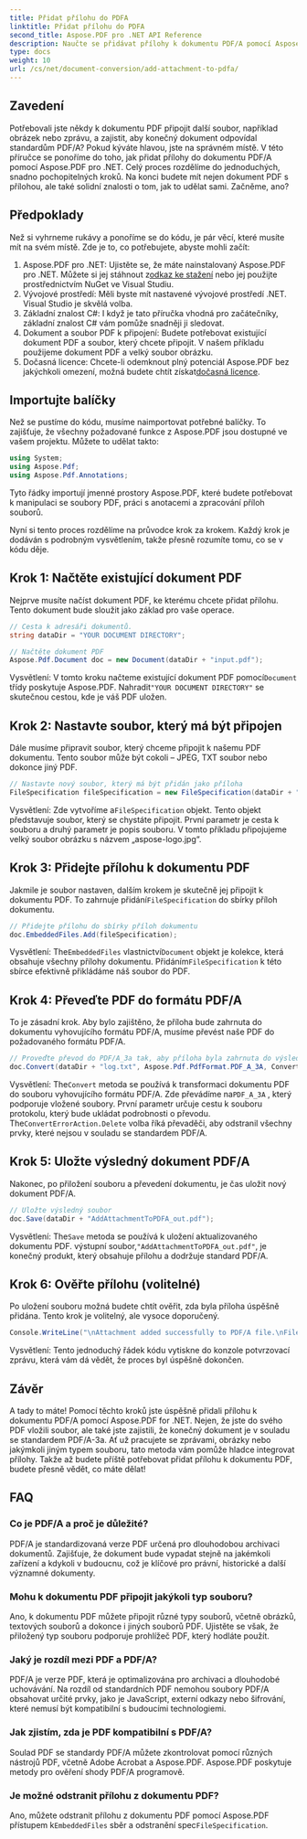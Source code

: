 ```yaml
---
title: Přidat přílohu do PDFA
linktitle: Přidat přílohu do PDFA
second_title: Aspose.PDF pro .NET API Reference
description: Naučte se přidávat přílohy k dokumentu PDF/A pomocí Aspose.PDF for .NET pomocí tohoto podrobného průvodce.
type: docs
weight: 10
url: /cs/net/document-conversion/add-attachment-to-pdfa/
---
```

## Zavedení

Potřebovali jste někdy k dokumentu PDF připojit další soubor, například obrázek nebo zprávu, a zajistit, aby konečný dokument odpovídal standardům PDF/A? Pokud kýváte hlavou, jste na správném místě. V této příručce se ponoříme do toho, jak přidat přílohy do dokumentu PDF/A pomocí Aspose.PDF pro .NET. Celý proces rozdělíme do jednoduchých, snadno pochopitelných kroků. Na konci budete mít nejen dokument PDF s přílohou, ale také solidní znalosti o tom, jak to udělat sami. Začněme, ano?

## Předpoklady

Než si vyhrneme rukávy a ponoříme se do kódu, je pár věcí, které musíte mít na svém místě. Zde je to, co potřebujete, abyste mohli začít:

1.  Aspose.PDF pro .NET: Ujistěte se, že máte nainstalovaný Aspose.PDF pro .NET. Můžete si jej stáhnout z[odkaz ke stažení](https://releases.aspose.com/pdf/net/) nebo jej použijte prostřednictvím NuGet ve Visual Studiu.
2. Vývojové prostředí: Měli byste mít nastavené vývojové prostředí .NET. Visual Studio je skvělá volba.
3. Základní znalost C#: I když je tato příručka vhodná pro začátečníky, základní znalost C# vám pomůže snadněji ji sledovat.
4. Dokument a soubor PDF k připojení: Budete potřebovat existující dokument PDF a soubor, který chcete připojit. V našem příkladu použijeme dokument PDF a velký soubor obrázku.
5.  Dočasná licence: Chcete-li odemknout plný potenciál Aspose.PDF bez jakýchkoli omezení, možná budete chtít získat[dočasná licence](https://purchase.aspose.com/temporary-license/).

## Importujte balíčky

Než se pustíme do kódu, musíme naimportovat potřebné balíčky. To zajišťuje, že všechny požadované funkce z Aspose.PDF jsou dostupné ve vašem projektu. Můžete to udělat takto:

```csharp
using System;
using Aspose.Pdf;
using Aspose.Pdf.Annotations;
```

Tyto řádky importují jmenné prostory Aspose.PDF, které budete potřebovat k manipulaci se soubory PDF, práci s anotacemi a zpracování příloh souborů.

Nyní si tento proces rozdělíme na průvodce krok za krokem. Každý krok je dodáván s podrobným vysvětlením, takže přesně rozumíte tomu, co se v kódu děje.

## Krok 1: Načtěte existující dokument PDF

Nejprve musíte načíst dokument PDF, ke kterému chcete přidat přílohu. Tento dokument bude sloužit jako základ pro vaše operace.

```csharp
// Cesta k adresáři dokumentů.
string dataDir = "YOUR DOCUMENT DIRECTORY";

// Načtěte dokument PDF
Aspose.Pdf.Document doc = new Document(dataDir + "input.pdf");
```

 Vysvětlení: V tomto kroku načteme existující dokument PDF pomocí`Document` třídy poskytuje Aspose.PDF. Nahradit`"YOUR DOCUMENT DIRECTORY"` se skutečnou cestou, kde je váš PDF uložen.

## Krok 2: Nastavte soubor, který má být připojen

Dále musíme připravit soubor, který chceme připojit k našemu PDF dokumentu. Tento soubor může být cokoli – JPEG, TXT soubor nebo dokonce jiný PDF.

```csharp
// Nastavte nový soubor, který má být přidán jako příloha
FileSpecification fileSpecification = new FileSpecification(dataDir + "aspose-logo.jpg", "Large Image file");
```

 Vysvětlení: Zde vytvoříme a`FileSpecification` objekt. Tento objekt představuje soubor, který se chystáte připojit. První parametr je cesta k souboru a druhý parametr je popis souboru. V tomto příkladu připojujeme velký soubor obrázku s názvem „aspose-logo.jpg“.

## Krok 3: Přidejte přílohu k dokumentu PDF

 Jakmile je soubor nastaven, dalším krokem je skutečně jej připojit k dokumentu PDF. To zahrnuje přidání`FileSpecification` do sbírky příloh dokumentu.

```csharp
// Přidejte přílohu do sbírky příloh dokumentu
doc.EmbeddedFiles.Add(fileSpecification);
```

 Vysvětlení: The`EmbeddedFiles` vlastnictví`Document` objekt je kolekce, která obsahuje všechny přílohy dokumentu. Přidáním`FileSpecification` k této sbírce efektivně přikládáme náš soubor do PDF.

## Krok 4: Převeďte PDF do formátu PDF/A

To je zásadní krok. Aby bylo zajištěno, že příloha bude zahrnuta do dokumentu vyhovujícího formátu PDF/A, musíme převést naše PDF do požadovaného formátu PDF/A.

```csharp
// Proveďte převod do PDF/A_3a tak, aby příloha byla zahrnuta do výsledného souboru
doc.Convert(dataDir + "log.txt", Aspose.Pdf.PdfFormat.PDF_A_3A, ConvertErrorAction.Delete);
```

 Vysvětlení: The`Convert` metoda se používá k transformaci dokumentu PDF do souboru vyhovujícího formátu PDF/A. Zde převádíme na`PDF_A_3A` , který podporuje vložené soubory. První parametr určuje cestu k souboru protokolu, který bude ukládat podrobnosti o převodu. The`ConvertErrorAction.Delete` volba říká převaděči, aby odstranil všechny prvky, které nejsou v souladu se standardem PDF/A.

## Krok 5: Uložte výsledný dokument PDF/A

Nakonec, po přiložení souboru a převedení dokumentu, je čas uložit nový dokument PDF/A.

```csharp
// Uložte výsledný soubor
doc.Save(dataDir + "AddAttachmentToPDFA_out.pdf");
```

 Vysvětlení: The`Save` metoda se používá k uložení aktualizovaného dokumentu PDF. výstupní soubor,`"AddAttachmentToPDFA_out.pdf"`, je konečný produkt, který obsahuje přílohu a dodržuje standard PDF/A.

## Krok 6: Ověřte přílohu (volitelné)

Po uložení souboru možná budete chtít ověřit, zda byla příloha úspěšně přidána. Tento krok je volitelný, ale vysoce doporučený.

```csharp
Console.WriteLine("\nAttachment added successfully to PDF/A file.\nFile saved at " + dataDir);
```

Vysvětlení: Tento jednoduchý řádek kódu vytiskne do konzole potvrzovací zprávu, která vám dá vědět, že proces byl úspěšně dokončen.

## Závěr

A tady to máte! Pomocí těchto kroků jste úspěšně přidali přílohu k dokumentu PDF/A pomocí Aspose.PDF for .NET. Nejen, že jste do svého PDF vložili soubor, ale také jste zajistili, že konečný dokument je v souladu se standardem PDF/A-3a. Ať už pracujete se zprávami, obrázky nebo jakýmkoli jiným typem souboru, tato metoda vám pomůže hladce integrovat přílohy. Takže až budete příště potřebovat přidat přílohu k dokumentu PDF, budete přesně vědět, co máte dělat!

## FAQ

### Co je PDF/A a proč je důležité?  
PDF/A je standardizovaná verze PDF určená pro dlouhodobou archivaci dokumentů. Zajišťuje, že dokument bude vypadat stejně na jakémkoli zařízení a kdykoli v budoucnu, což je klíčové pro právní, historické a další významné dokumenty.

### Mohu k dokumentu PDF připojit jakýkoli typ souboru?  
Ano, k dokumentu PDF můžete připojit různé typy souborů, včetně obrázků, textových souborů a dokonce i jiných souborů PDF. Ujistěte se však, že přiložený typ souboru podporuje prohlížeč PDF, který hodláte použít.

### Jaký je rozdíl mezi PDF a PDF/A?  
PDF/A je verze PDF, která je optimalizována pro archivaci a dlouhodobé uchovávání. Na rozdíl od standardních PDF nemohou soubory PDF/A obsahovat určité prvky, jako je JavaScript, externí odkazy nebo šifrování, které nemusí být kompatibilní s budoucími technologiemi.

### Jak zjistím, zda je PDF kompatibilní s PDF/A?  
Soulad PDF se standardy PDF/A můžete zkontrolovat pomocí různých nástrojů PDF, včetně Adobe Acrobat a Aspose.PDF. Aspose.PDF poskytuje metody pro ověření shody PDF/A programově.

### Je možné odstranit přílohu z dokumentu PDF?  
 Ano, můžete odstranit přílohu z dokumentu PDF pomocí Aspose.PDF přístupem k`EmbeddedFiles` sběr a odstranění spec`FileSpecification`.